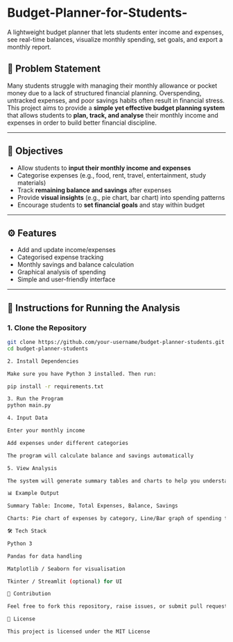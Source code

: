 # Budget-Planner-for-Students-
A lightweight budget planner that lets students enter income and expenses, see real-time balances, visualize monthly spending, set goals, and export a monthly report.

## 📌 Problem Statement
Many students struggle with managing their monthly allowance or pocket money due to a lack of structured financial planning. Overspending, untracked expenses, and poor savings habits often result in financial stress.  
This project aims to provide a **simple yet effective budget planning system** that allows students to **plan, track, and analyse** their monthly income and expenses in order to build better financial discipline.

---

## 🎯 Objectives
- Allow students to **input their monthly income and expenses**  
- Categorise expenses (e.g., food, rent, travel, entertainment, study materials)  
- Track **remaining balance and savings** after expenses  
- Provide **visual insights** (e.g., pie chart, bar chart) into spending patterns  
- Encourage students to **set financial goals** and stay within budget  

---

## ⚙️ Features
- Add and update income/expenses  
- Categorised expense tracking  
- Monthly savings and balance calculation  
- Graphical analysis of spending  
- Simple and user-friendly interface  

---

## 🚀 Instructions for Running the Analysis

### 1. Clone the Repository
```bash
git clone https://github.com/your-username/budget-planner-students.git
cd budget-planner-students

2. Install Dependencies

Make sure you have Python 3 installed. Then run:

pip install -r requirements.txt

3. Run the Program
python main.py

4. Input Data

Enter your monthly income

Add expenses under different categories

The program will calculate balance and savings automatically

5. View Analysis

The system will generate summary tables and charts to help you understand your spending habits

📊 Example Output

Summary Table: Income, Total Expenses, Balance, Savings

Charts: Pie chart of expenses by category, Line/Bar graph of spending trends

🛠️ Tech Stack

Python 3

Pandas for data handling

Matplotlib / Seaborn for visualisation

Tkinter / Streamlit (optional) for UI

🤝 Contribution

Feel free to fork this repository, raise issues, or submit pull requests to improve features or add new functionalities.

📄 License

This project is licensed under the MIT License
